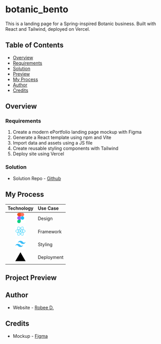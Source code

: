 # botanic_bento

This is a landing page for a Spring-inspired Botanic business. Built with React and Tailwind, deployed on Vercel.

## Table of Contents
- [Overview](#overview)
- [Requirements](#requirements)
- [Solution](#solution)
- [Preview](#project-preview)
- [My Process](#my-process)
- [Author](#author)
- [Credits](#credits)

## Overview

### Requirements
1. Create a modern ePortfolio landing page mockup with Figma
2. Generate a React template using npm and Vite
3. Import data and assets using a JS file
4. Create reusable styling components with Tailwind
5. Deploy site using Vercel

### Solution
- Solution Repo - [Github](https://github.com/robeeds/botanic_bento)

## My Process

| Technology | Use Case |
| :---: | :--- |
| <img src="https://github.com/devicons/devicon/blob/master/icons/figma/figma-original.svg" alt="Figma" height="32" width="32"/> | Design |
| <img src="https://github.com/devicons/devicon/blob/master/icons/react/react-original.svg" alt="React" height="32" width="32"/> | Framework |
| <img src="https://github.com/devicons/devicon/blob/master/icons/tailwindcss/tailwindcss-original.svg" alt="Tailwind" height="32" width="32"/> | Styling |
| <img src="https://github.com/devicons/devicon/blob/master/icons/vercel/vercel-original.svg" alt="Vercel" height="32" width="32"/> | Deployment |

## Project Preview

## Author

- Website - [Robee D.](https://www.robeeds.tech)

## Credits

- Mockup - [Figma](https://www.figma.com/file/n9I9h2VDyoUFKYKPQ0382G/botanic_bento?type=design&node-id=0%3A1&mode=design&t=4jkEtdoQSXcUGkZW-1)


